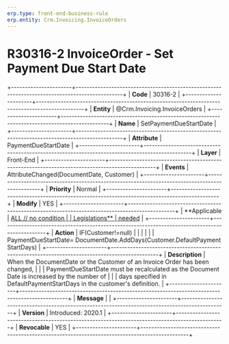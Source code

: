 ```yaml
---
erp.type: front-end-business-rule
erp.entity: Crm.Invoicing.InvoiceOrders
---
```


# R30316-2 InvoiceOrder - Set Payment Due Start Date
+----------------------+-----------------------------------------------------------------------------------------------+
| **Code**             | 30316-2                                                                                       |
+----------------------+-----------------------------------------------------------------------------------------------+
| **Entity**           | @Crm.Invoicing.InvoiceOrders                                                                                  |
+----------------------+-----------------------------------------------------------------------------------------------+
| **Name**             | SetPaymentDueStartDate                                                                        |
+----------------------+-----------------------------------------------------------------------------------------------+
| **Attribute**        | PaymentDueStartDate                                                                           |
+----------------------+-----------------------------------------------------------------------------------------------+
| **Layer**            | Front-End                                                                                     |
+----------------------+-----------------------------------------------------------------------------------------------+
| **Events**           | AttributeChanged(DocumentDate, Customer)                                                      |
+----------------------+-----------------------------------------------------------------------------------------------+
| **Priority**         | Normal                                                                                        |
+----------------------+-----------------------------------------------------------------------------------------------+
| **Modify**           | YES                                                                                           |
+----------------------+-----------------------------------------------------------------------------------------------+
| **Applicable         | [ALL // no condition                                                                          |
| Legislations**       | needed](https://confluence.erp.net/display/techdoc/Country+Specific+Functionality)            |
+----------------------+-----------------------------------------------------------------------------------------------+
| **Action**           | IF(Customer!=null)                                                                            |
|                      |                                                                                               |
|                      | PaymentDueStartDate= DocumentDate.AddDays(Customer.DefaultPaymentStartDays)                   |
+----------------------+-----------------------------------------------------------------------------------------------+
| **Description**      | When the DocumentDate or the Customer of an Invoice Order has been changed,                   |
|                      | PaymentDueStartDate must be recalculated as the Document Date is increased by the number of   |
|                      | days specified in DefaultPaymentStartDays in the customer\'s definition.                      |
+----------------------+-----------------------------------------------------------------------------------------------+
| **Message**          |                                                                                               |
+----------------------+-----------------------------------------------------------------------------------------------+
| **Version**          | Introduced: 2020.1                                                                            |
+----------------------+-----------------------------------------------------------------------------------------------+
| **Revocable**        | YES                                                                                           |
+----------------------+-----------------------------------------------------------------------------------------------+

  

  

  
